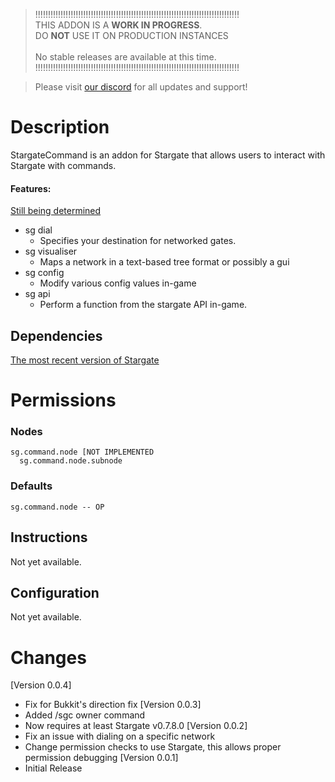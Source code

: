 > !!!!!!!!!!!!!!!!!!!!!!!!!!!!!!!!!!!!!!!!!!!!!!!!!!!!!!!!!!!!!!!!!!!!!!!!!!!!!!!!!<br>
>  THIS ADDON IS A **WORK IN PROGRESS**.<br>DO __**NOT**__ USE IT ON PRODUCTION INSTANCES<br><br>
>                              No stable releases are available at this time.<br>
> !!!!!!!!!!!!!!!!!!!!!!!!!!!!!!!!!!!!!!!!!!!!!!!!!!!!!!!!!!!!!!!!!!!!!!!!!!!!!!!!!<br>


> Please visit [our discord](https://discord.gg/mTaHuK6BVa) for all updates and support!

# Description
StargateCommand is an addon for Stargate that allows users to interact with Stargate with commands.

#### Features:
[Still being determined](https://github.com/stargate-rewritten/SG-Command/issues)
- sg dial
  - Specifies your destination for networked gates.
- sg visualiser
  - Maps a network in a text-based tree format or possibly a gui
- sg config
  - Modify various config values in-game
- sg api
  - Perform a function from the stargate API in-game.

## Dependencies
[The most recent version of Stargate](https://www.spigotmc.org/resources/stargate.87978/)

# Permissions

### Nodes
```
sg.command.node [NOT IMPLEMENTED
  sg.command.node.subnode
```
### Defaults  
```
sg.command.node -- OP
```

## Instructions
Not yet available.

## Configuration
Not yet available.

# Changes
[Version 0.0.4]
 - Fix for Bukkit's direction fix
[Version 0.0.3]
 - Added /sgc owner <player> command
 - Now requires at least Stargate v0.7.8.0
[Version 0.0.2]
 - Fix an issue with dialing on a specific network
 - Change permission checks to use Stargate, this allows proper permission debugging
[Version 0.0.1]
 - Initial Release
